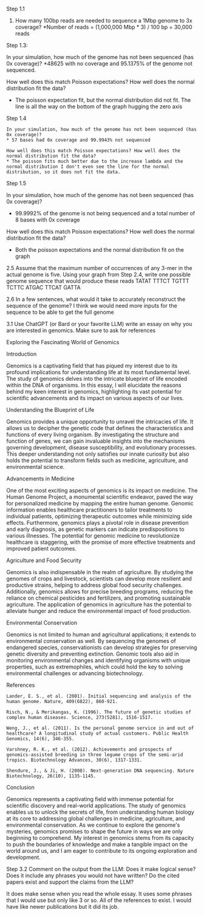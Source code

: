 
Step 1.1
1. How many 100bp reads are needed to sequence a 1Mbp genome to 3x coverage?
*Number of reads = (1,000,000 Mbp * 3) / 100 bp = 30,000 reads

Step 1.3:

  In your simulation, how much of the genome has not been sequenced (has 0x coverage)?
  *48625 with no coverage and 95.1375% of the genome not sequenced.
   
  How well does this match Poisson expectations? How well does the normal distribution fit the data?
 * The poisson expectation fit, but the normal distribution did not fit. The line is all the way on the bottom of the graph hugging the zero axis  


Step 1.4 

    In your simulation, how much of the genome has not been sequenced (has 0x coverage)?
    * 57 bases had 0x coverage and 99.9943% not sequenced
    
    How well does this match Poisson expectations? How well does the normal distribution fit the data?
    * The poisson fits much better due to the increase lambda and the normal distribution I don't even see the line for the normal distribution, so it does not fit the data. 


Step 1.5

In your simulation, how much of the genome has not been sequenced (has 0x coverage)?
* 99.9992% of the genome is not being sequenced and a total number of 8 bases with 0x coverage

How well does this match Poisson expectations? How well does the normal distribution fit the data?
* Both the poisson expectations and the normal distribution fit on the graph


2.5
Assume that the maximum number of occurrences of any 3-mer in the actual genome is five. Using your graph from Step 2.4, write one possible genome sequence that would produce these reads
TATAT TTTCT TGTTT TCTTC ATGAC TTCAT GATTA


2.6
In a few sentences, what would it take to accurately reconstruct the sequence of the genome?
I think we would need more inputs for the sequence to be able to get the full genome 

3.1
Use ChatGPT (or Bard or your favorite LLM) write an essay on why you are interested in genomics. Make sure to ask for references

Exploring the Fascinating World of Genomics

Introduction

Genomics is a captivating field that has piqued my interest due to its profound implications for understanding life at its most fundamental level. The study of genomics delves into the intricate blueprint of life encoded within the DNA of organisms. In this essay, I will elucidate the reasons behind my keen interest in genomics, highlighting its vast potential for scientific advancements and its impact on various aspects of our lives.

Understanding the Blueprint of Life

Genomics provides a unique opportunity to unravel the intricacies of life. It allows us to decipher the genetic code that defines the characteristics and functions of every living organism. By investigating the structure and function of genes, we can gain invaluable insights into the mechanisms governing development, disease susceptibility, and evolutionary processes. This deeper understanding not only satisfies our innate curiosity but also holds the potential to transform fields such as medicine, agriculture, and environmental science.

Advancements in Medicine

One of the most exciting aspects of genomics is its impact on medicine. The Human Genome Project, a monumental scientific endeavor, paved the way for personalized medicine by mapping the entire human genome. Genomic information enables healthcare practitioners to tailor treatments to individual patients, optimizing therapeutic outcomes while minimizing side effects. Furthermore, genomics plays a pivotal role in disease prevention and early diagnosis, as genetic markers can indicate predispositions to various illnesses. The potential for genomic medicine to revolutionize healthcare is staggering, with the promise of more effective treatments and improved patient outcomes.

Agriculture and Food Security

Genomics is also indispensable in the realm of agriculture. By studying the genomes of crops and livestock, scientists can develop more resilient and productive strains, helping to address global food security challenges. Additionally, genomics allows for precise breeding programs, reducing the reliance on chemical pesticides and fertilizers, and promoting sustainable agriculture. The application of genomics in agriculture has the potential to alleviate hunger and reduce the environmental impact of food production.

Environmental Conservation

Genomics is not limited to human and agricultural applications; it extends to environmental conservation as well. By sequencing the genomes of endangered species, conservationists can develop strategies for preserving genetic diversity and preventing extinction. Genomic tools also aid in monitoring environmental changes and identifying organisms with unique properties, such as extremophiles, which could hold the key to solving environmental challenges or advancing biotechnology.

References

    Lander, E. S., et al. (2001). Initial sequencing and analysis of the human genome. Nature, 409(6822), 860-921.

    Risch, N., & Merikangas, K. (1996). The future of genetic studies of complex human diseases. Science, 273(5281), 1516-1517.

    Weng, J., et al. (2011). Is the personal genome service in and out of healthcare? A longitudinal study of actual customers. Public Health Genomics, 14(6), 346-355.

    Varshney, R. K., et al. (2012). Achievements and prospects of genomics-assisted breeding in three legume crops of the semi-arid tropics. Biotechnology Advances, 30(6), 1317-1331.

    Shendure, J., & Ji, H. (2008). Next-generation DNA sequencing. Nature Biotechnology, 26(10), 1135-1145.

Conclusion

Genomics represents a captivating field with immense potential for scientific discovery and real-world applications. The study of genomics enables us to unlock the secrets of life, from understanding human biology at its core to addressing global challenges in medicine, agriculture, and environmental conservation. As we continue to explore the genome's mysteries, genomics promises to shape the future in ways we are only beginning to comprehend. My interest in genomics stems from its capacity to push the boundaries of knowledge and make a tangible impact on the world around us, and I am eager to contribute to its ongoing exploration and development.


Step 3.2
Comment on the output from the LLM: Does it make logical sense? Does it include any phrases you would not have written? Do the cited papers exist and support the claims from the LLM?

It does make sense when you read the whole essay. It uses some phrases that I would use but only like 3 or so. All of the references to exist. I would have like newer publications but it did its job. 




	
	
	
	
	
	
	
	
